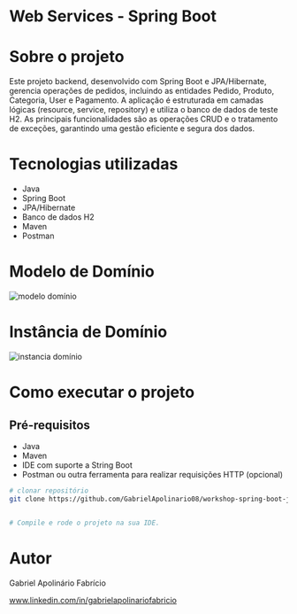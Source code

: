 # Web Services - Spring Boot

# Sobre o projeto

Este projeto backend, desenvolvido com Spring Boot e JPA/Hibernate, gerencia operações de pedidos, incluindo as entidades Pedido, Produto, Categoria, User e Pagamento. A aplicação é estruturada em camadas lógicas (resource, service, repository) e utiliza o banco de dados de teste H2. As principais funcionalidades são as operações CRUD e o tratamento de exceções, garantindo uma gestão eficiente e segura dos dados.

# Tecnologias utilizadas
- Java
- Spring Boot
- JPA/Hibernate
- Banco de dados H2
- Maven
- Postman

# Modelo de Domínio
![modelo domínio](https://private-user-images.githubusercontent.com/125516096/361054719-a9dc85b3-326d-4a5e-915d-8afe5528f2bd.png?jwt=eyJhbGciOiJIUzI1NiIsInR5cCI6IkpXVCJ9.eyJpc3MiOiJnaXRodWIuY29tIiwiYXVkIjoicmF3LmdpdGh1YnVzZXJjb250ZW50LmNvbSIsImtleSI6ImtleTUiLCJleHAiOjE3MjQ0NDQ4NDUsIm5iZiI6MTcyNDQ0NDU0NSwicGF0aCI6Ii8xMjU1MTYwOTYvMzYxMDU0NzE5LWE5ZGM4NWIzLTMyNmQtNGE1ZS05MTVkLThhZmU1NTI4ZjJiZC5wbmc_WC1BbXotQWxnb3JpdGhtPUFXUzQtSE1BQy1TSEEyNTYmWC1BbXotQ3JlZGVudGlhbD1BS0lBVkNPRFlMU0E1M1BRSzRaQSUyRjIwMjQwODIzJTJGdXMtZWFzdC0xJTJGczMlMkZhd3M0X3JlcXVlc3QmWC1BbXotRGF0ZT0yMDI0MDgyM1QyMDIyMjVaJlgtQW16LUV4cGlyZXM9MzAwJlgtQW16LVNpZ25hdHVyZT02MWY0YmM2OWY1YzFjZjM3OWM5ODM5YjY1MTdiZjNlYjBmN2FjOWRmYmY2NzJkNjYwN2UzNWNjYzE3Y2ZjZGI5JlgtQW16LVNpZ25lZEhlYWRlcnM9aG9zdCZhY3Rvcl9pZD0wJmtleV9pZD0wJnJlcG9faWQ9MCJ9.BGYZx1jVStDynps1RMTD_XcoD1Lec0utyO7c_E3kdhI)

# Instância de Domínio
![instancia domínio](https://private-user-images.githubusercontent.com/125516096/361054727-213fa9de-efc8-4baa-a7b4-bb0ec0410333.png?jwt=eyJhbGciOiJIUzI1NiIsInR5cCI6IkpXVCJ9.eyJpc3MiOiJnaXRodWIuY29tIiwiYXVkIjoicmF3LmdpdGh1YnVzZXJjb250ZW50LmNvbSIsImtleSI6ImtleTUiLCJleHAiOjE3MjQ0NDUwMjAsIm5iZiI6MTcyNDQ0NDcyMCwicGF0aCI6Ii8xMjU1MTYwOTYvMzYxMDU0NzI3LTIxM2ZhOWRlLWVmYzgtNGJhYS1hN2I0LWJiMGVjMDQxMDMzMy5wbmc_WC1BbXotQWxnb3JpdGhtPUFXUzQtSE1BQy1TSEEyNTYmWC1BbXotQ3JlZGVudGlhbD1BS0lBVkNPRFlMU0E1M1BRSzRaQSUyRjIwMjQwODIzJTJGdXMtZWFzdC0xJTJGczMlMkZhd3M0X3JlcXVlc3QmWC1BbXotRGF0ZT0yMDI0MDgyM1QyMDI1MjBaJlgtQW16LUV4cGlyZXM9MzAwJlgtQW16LVNpZ25hdHVyZT1kMDhhNmQ4ZWRiOTVlMTM2ODVmNTVjODIxZmEzNTdiYzZkYTI0NTIyMDNjMDdkYWQyZjEzMjQzMTM2ZDQ0OWRkJlgtQW16LVNpZ25lZEhlYWRlcnM9aG9zdCZhY3Rvcl9pZD0wJmtleV9pZD0wJnJlcG9faWQ9MCJ9.U327Xk9TNDrYvlPCp0spYJc5xQ3XRAK8ZblcsWaOaIo)
  
# Como executar o projeto

## Pré-requisitos
- Java
- Maven
- IDE com suporte a String Boot
- Postman ou outra ferramenta para realizar requisições HTTP (opcional)

```bash
# clonar repositório
git clone https://github.com/GabrielApolinario08/workshop-spring-boot-jpa.git


# Compile e rode o projeto na sua IDE.
```

# Autor

Gabriel Apolinário Fabrício

www.linkedin.com/in/gabrielapolinariofabricio
